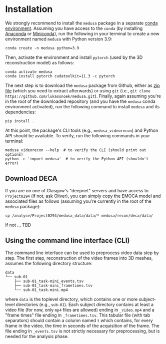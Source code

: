 # Installation

We strongly recommend to install the `medusa` package in a separate [conda environment](https://anaconda.org/anaconda/conda). Assuming you have access to the `conda` (by installing [Anaconda](https://www.anaconda.com/products/distribution) or [Miniconda](https://docs.conda.io/en/latest/miniconda.html)), run the following in your terminal to create a new environment named `medusa` with Python version 3.9:

```
conda create -n medusa python=3.9
```

Then, activate the environment and install `pytorch` (used by the 3D reconstruction model) as follows:

```
conda activate medusa
conda install pytorch cudatoolkit=11.3 -c pytorch
```

The next step is to download the `medusa` package from Github, either as [zip file](https://github.com/lukassnoek/medusa/archive/refs/heads/master.zip) (which you need to extract afterwards) or using `git` (i.e., `git clone https://github.com/lukassnoek/medusa.git`). Finally, again assuming you're in the root of the downloaded repository (and you have the `medusa` conda environment activated), run the following command to install `medusa` and its dependencies:

```
pip install .
```

At this point, the package's CLI tools (e.g., `medusa_videorecon`) and Python API should be available. To verify, run the following commands in your terminal:

```
medusa_videorecon --help  # to verify the CLI (should print out options)
python -c 'import medusa'  # to verify the Python API (shouldn't error)
```

## Download DECA

If you are on one of Glasgow's "deepnet" servers and have access to `Project0294` (if not, ask Oliver), you can simply copy the EMOCA model and associated files as follows (assuming you're currently in the root of the `medusa` package):

```
cp /analyse/Project0294/medusa_data/data/* medusa/recon/deca/data/
```

If not ... TBD

## Using the command line interface (CLI)
The command line interface can be used to preprocess video data step by step. The first step, reconstruction of the video frames into 3D meshes, assumes the following directory structure:

```
data
└── sub-01
    ├── sub-01_task-mini_events.tsv
    ├── sub-01_task-mini_frametimes.tsv
    └── sub-01_task-mini.mp4
```

where `data` is the toplevel directory, which contains one or more subject-level directories (e.g., `sub-01`). Each subject directory contains at least a video file (for now, only `mp4` files are allowed) ending in `_video.mp4` and a "frame times" file ending in `_frametimes.tsv`. This tabular file (with tab separators) should contain a column named `t` which contains, for every frame in the video, the time in seconds of the acquisition of the frame. The file ending in `_events.tsv` is not strictly necessary for preprocessing, but is needed for the analysis phase.